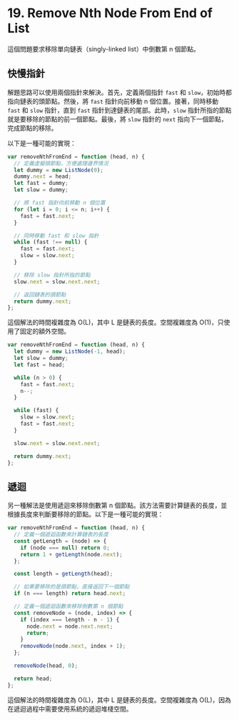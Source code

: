 # 19. Remove Nth Node From End of List

這個問題要求移除單向鏈表（singly-linked list）中倒數第 n 個節點。

## 快慢指針

解題思路可以使用兩個指針來解決。首先，定義兩個指針 `fast` 和 `slow`，初始時都指向鏈表的頭節點。然後，將 `fast` 指針向前移動 n 個位置。接著，同時移動 `fast` 和 `slow` 指針，直到 `fast` 指針到達鏈表的尾部。此時，`slow` 指針所指的節點就是要移除的節點的前一個節點。最後，將 `slow` 指針的 `next` 指向下一個節點，完成節點的移除。

以下是一種可能的實現：

```javascript
var removeNthFromEnd = function (head, n) {
  // 定義虛擬頭節點，方便處理邊界情況
  let dummy = new ListNode(0);
  dummy.next = head;
  let fast = dummy;
  let slow = dummy;

  // 將 fast 指針向前移動 n 個位置
  for (let i = 0; i <= n; i++) {
    fast = fast.next;
  }

  // 同時移動 fast 和 slow 指針
  while (fast !== null) {
    fast = fast.next;
    slow = slow.next;
  }

  // 移除 slow 指針所指的節點
  slow.next = slow.next.next;

  // 返回鏈表的頭節點
  return dummy.next;
};
```

這個解法的時間複雜度為 O(L)，其中 L 是鏈表的長度。空間複雜度為 O(1)，只使用了固定的額外空間。

```js
var removeNthFromEnd = function (head, n) {
  let dummy = new ListNode(-1, head);
  let slow = dummy;
  let fast = head;

  while (n > 0) {
    fast = fast.next;
    n--;
  }

  while (fast) {
    slow = slow.next;
    fast = fast.next;
  }

  slow.next = slow.next.next;

  return dummy.next;
};
```

## 遞迴

另一種解法是使用遞迴來移除倒數第 n 個節點。該方法需要計算鏈表的長度，並根據長度來判斷要移除的節點。以下是一種可能的實現：

```javascript
var removeNthFromEnd = function (head, n) {
  // 定義一個遞迴函數來計算鏈表的長度
  const getLength = (node) => {
    if (node === null) return 0;
    return 1 + getLength(node.next);
  };

  const length = getLength(head);

  // 如果要移除的是頭節點，直接返回下一個節點
  if (n === length) return head.next;

  // 定義一個遞迴函數來移除倒數第 n 個節點
  const removeNode = (node, index) => {
    if (index === length - n - 1) {
      node.next = node.next.next;
      return;
    }
    removeNode(node.next, index + 1);
  };

  removeNode(head, 0);

  return head;
};
```

這個解法的時間複雜度為 O(L)，其中 L 是鏈表的長度。空間複雜度為 O(L)，因為在遞迴過程中需要使用系統的遞迴堆棧空間。
